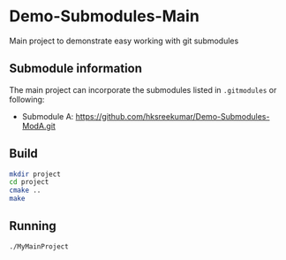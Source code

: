 # Demo-Submodules-Main

Main project to demonstrate easy working with git submodules

## Submodule information

The main project can incorporate the submodules listed in `.gitmodules` or following:
- Submodule A: https://github.com/hksreekumar/Demo-Submodules-ModA.git

## Build

```bash
mkdir project
cd project
cmake ..
make
```

## Running

```bash
./MyMainProject
```